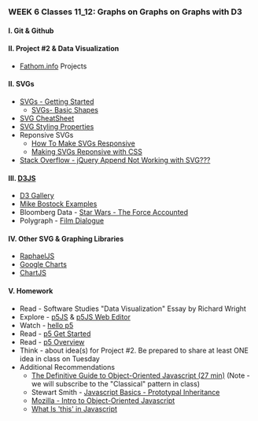 ### WEEK 6 Classes 11_12: Graphs on Graphs on Graphs with D3

#### I. Git & Github 

#### II. Project #2 & Data Visualization
* [Fathom.info](https://fathom.info/projects/) Projects

#### II. SVGs
* [SVGs - Getting Started](https://developer.mozilla.org/en-US/docs/Web/SVG/Tutorial/Getting_Started)
	* [SVGs- Basic Shapes](https://developer.mozilla.org/en-US/docs/Web/SVG/Tutorial/Basic_Shapes)
* [SVG CheatSheet](http://www.cheat-sheets.org/own/svg/index.xhtml)
* [SVG Styling Properties](http://www.w3.org/TR/SVG/styling.html#SVGStylingProperties)
* Reponsive SVGs  
	* [How To Make SVGs Responsive](https://css-tricks.com/scale-svg/)
	* [Making SVGs Reponsive with CSS](http://tympanus.net/codrops/2014/08/19/making-svgs-responsive-with-css/)
* [Stack Overflow - jQuery Append Not Working with SVG???](http://stackoverflow.com/questions/3642035/jquerys-append-not-working-with-svg-element/7381068#7381068)

#### III. [D3JS](http://d3js.org/)
* [D3 Gallery](https://github.com/d3/d3/wiki/gallery)
* [Mike Bostock Examples](http://bost.ocks.org/mike/)  
* Bloomberg Data - [Star Wars - The Force Accounted](http://www.bloomberg.com/graphics/2015-star-wars-the-force-accounted/)  
* Polygraph - [Film Dialogue](http://polygraph.cool/films/)  

#### IV. Other SVG & Graphing Libraries
* [RaphaelJS](http://raphaeljs.com/)
* [Google Charts](https://developers.google.com/chart/)
* [ChartJS](http://www.chartjs.org/)

#### V. Homework
* Read - Software Studies "Data Visualization" Essay by Richard Wright
* Explore - [p5JS](http://p5js.org/) & [p5JS Web Editor](https://editor.p5js.org/)
* Watch - [hello p5](http://hello.p5js.org/)
* Read - [p5 Get Started](http://p5js.org/get-started/)	
* Read - [p5 Overview](https://github.com/processing/p5.js/wiki/p5.js-overview)
* Think - about idea(s) for Project #2. Be prepared to share at least ONE idea in class on Tuesday
* Additional Recommendations
  * [The Definitive Guide to Object-Oriented Javascript (27 min)](http://www.youtube.com/watch?v=PMfcsYzj-9M) (Note - we will subscribe to the "Classical" pattern in class)
  * Stewart Smith - [Javascript Basics - Prototypal Inheritance](http://stewd.io/javascript/05-1-inheritance.html)
  * [Mozilla - Intro to Object-Oriented Javascript](https://developer.mozilla.org/en-US/docs/Web/JavaScript/Introduction_to_Object-Oriented_JavaScript)
  * [What Is 'this' in Javascript](http://www.sitepoint.com/what-is-this-in-javascript/)
